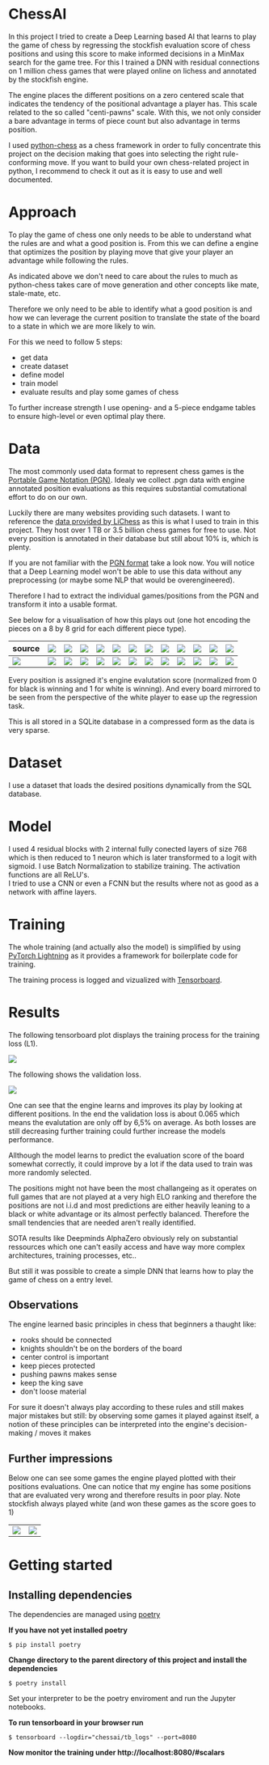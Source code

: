 # ChessAI

In this project I tried to create a Deep Learning based AI that learns to play the game of chess by regressing the stockfish evaluation score of chess positions and using this score to make informed decisions in a MinMax search for the game tree. For this I trained a DNN with residual connections on 1 million chess games that were played online on lichess and annotated by the stockfish engine.

The engine places the different positions on a zero centered scale that indicates the tendency of the positional advantage a player has. 
This scale related to the so called "centi-pawns" scale. With this, we not only consider a bare advantage in terms of piece count but also advantage in terms position.


I used [python-chess](https://python-chess.readthedocs.io/en/latest/) as a chess framework in order to fully concentrate this project on the decision making that goes into selecting the right rule-conforming move.
If you want to build your own chess-related project in python, I recommend to check it out as it is easy to use and well documented.


# Approach

To play the game of chess one only needs to be able to understand what the rules are and what a good position is.
From this we can define a engine that optimizes the position by playing move that give your player an advantage while following the rules.

As indicated above we don't need to care about the rules to much as python-chess takes care of move generation and other concepts like mate, stale-mate, etc.

Therefore we only need to be able to identify what a good position is and how we can leverage the current position to translate the state of the board to a state in which we are more likely to win.

For this we need to follow 5 steps:

- get data
- create dataset
- define model
- train model
- evaluate results and play some games of chess


To further increase strength I use opening- and a 5-piece endgame tables to ensure high-level or even optimal play there.

# Data

The most commonly used data format to represent chess games is the [Portable Game Notation (PGN)](https://en.wikipedia.org/wiki/Portable_Game_Notation). Idealy we collect .pgn data with engine annotated position evaluations as this requires substantial comutational effort to do on our own.

Luckily there are many websites providing such datasets. I want to reference the [data provided by LiChess](https://database.lichess.org/) as this is what I used to train in this project. They host over 1 TB or 3.5 billion chess games for free to use. 
Not every position is annotated in their database but still about 10% is, which is plenty.

If you are not familiar with the [PGN format](https://en.wikipedia.org/wiki/Portable_Game_Notation) take a look now.
You will notice that a Deep Learning model won't be able to use this data without any preprocessing (or maybe some NLP that would be overengineered).

Therefore I had to extract the individual games/positions from the PGN and transform it into a usable format.

See below for a visualisation of how this plays out (one hot encoding the pieces on a 8 by 8 grid for each different piece type).

| source | <img src="./imgs/figs/white/pawn.svg"> | <img src="./imgs/figs/white/rook.svg"> | <img src="./imgs/figs/white/knight.svg"> | <img src="./imgs/figs/white/bishop.svg"> | <img src="./imgs/figs/white/king.svg"> | <img src="./imgs/figs/white/queen.svg"> |  <img src="./imgs/figs/black/pawn.svg"> | <img src="./imgs/figs/black/rook.svg"> | <img src="./imgs/figs/black/knight.svg"> | <img src="./imgs/figs/black/bishop.svg"> | <img src="./imgs/figs/black/king.svg"> | <img src="./imgs/figs/black/queen.svg"> |
|--|--|--|--|--|--|--|--|--|--|--|--|--|
| <img src="./imgs/figs/board.svg"> | <img src="./imgs/figs/white/pawn_map.svg"> | <img src="./imgs/figs/white/rook_map.svg"> | <img src="./imgs/figs/white/knight_map.svg"> | <img src="./imgs/figs/white/bishop_map.svg"> | <img src="./imgs/figs/white/king_map.svg"> | <img src="./imgs/figs/white/queen_map.svg"> | <img src="./imgs/figs/black/pawn_map.svg"> | <img src="./imgs/figs/black/rook_map.svg"> | <img src="./imgs/figs/black/knight_map.svg"> | <img src="./imgs/figs/black/bishop_map.svg"> | <img src="./imgs/figs/black/king_map.svg"> | <img src="./imgs/figs/black/queen_map.svg"> |

Every position is assigned it's engine evalutation score (normalized from 0 for black is winning and 1 for white is winning).
And every board mirrored to be seen from the perspective of the white player to ease up the regression task.

This is all stored in a SQLite database in a compressed form as the data is very sparse. 


# Dataset

I use a dataset that loads the desired positions dynamically from the SQL database.

# Model

I used 4 residual blocks with 2 internal fully conected layers of size 768 which is then reduced to 1 neuron which is later transformed to a logit with sigmoid. I use Batch Normalization to stabilize training. The activation functions are all ReLU's.  
I tried to use a CNN or even a FCNN but the results where not as good as a network with affine layers.

# Training

The whole training (and actually also the model) is simplified by using [PyTorch Lightning](https://www.pytorchlightning.ai/) as it provides a framework for boilerplate code for training.

The training process is logged and vizualized with [Tensorboard](https://www.tensorflow.org/tensorboard).

# Results

The following tensorboard plot displays the training process for the training loss (L1).

<img src="./imgs/loss_score.svg">

The following shows the validation loss.

<img src="./imgs/val_loss_score.svg">


One can see that the engine learns and improves its play by looking at different positions.
In the end the validation loss is about 0.065 which means the evalutation are only off by 6,5% on average.
As both losses are still decreasing further training could further increase the models performance.

Allthough the model learns to predict the evaluation score of the board somewhat correctly, it could improve by a lot if the data used to train was more randomly selected.

The positions might not have been the most challangeing as
it operates on full games that are not played at a very high ELO ranking and therefore the positions are not i.i.d and
most predictions are either heavily leaning to a black or white advantage or its almost perfectly balanced.
Therefore the small tendencies that are needed aren't really identified.

SOTA results like Deepminds AlphaZero obviously rely on substantial ressources which one can't easily access and have way more complex architectures, training processes, etc..

But still it was possible to create a simple DNN that learns how to play the game of chess on a entry level.


## Observations

The engine learned basic principles in chess that beginners a thaught like:

- rooks should be connected
- knights shouldn't be on the borders of the board
- center control is important
- keep pieces protected
- pushing pawns makes sense
- keep the king save
- don't loose material

For sure it doesn't always play according to these rules and still makes major mistakes but still: by observing some games it played against itself, a notion of these principles can be interpreted into the engine's decision-making / moves it makes

## Further impressions

Below one can see some games the engine played plotted with their positions evaluations.
One can notice that my engine has some positions that are evaluated very wrong and therefore results in poor play.
Note stockfish always played white (and won these games as the score goes to 1)

|||
|--|--|
| <img src="./imgs/game0.png"> | <img src="./imgs/game1.png"> |

# Getting started

## Installing dependencies

The dependencies are managed using [poetry](https://python-poetry.org/)

**If you have not yet installed poetry**
```console
$ pip install poetry
```
**Change directory to the parent directory of this project and install the dependencies**  
```console
$ poetry install
```

Set your interpreter to be the poetry enviroment and run the Jupyter notebooks.

**To run tensorboard in your browser run**  

```console
$ tensorboard --logdir="chessai/tb_logs" --port=8080
```

**Now monitor the training under http://localhost:8080/#scalars**  


